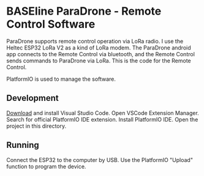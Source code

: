 # BASEline ParaDrone - Remote Control Software

ParaDrone supports remote control operation via LoRa radio. I use the Heltec ESP32 LoRa V2 as a kind of LoRa modem. The ParaDrone android app connects to the Remote Control via bluetooth, and the Remote Control sends commands to ParaDrone via LoRa. This is the code for the Remote Control.

PlatformIO is used to manage the software.

## Development

[Download](https://code.visualstudio.com/) and install Visual Studio Code.
Open VSCode Extension Manager.
Search for official PlatformIO IDE extension.
Install PlatformIO IDE.
Open the project in this directory.

## Running

Connect the ESP32 to the computer by USB.
Use the PlatformIO "Upload" function to program the device.
